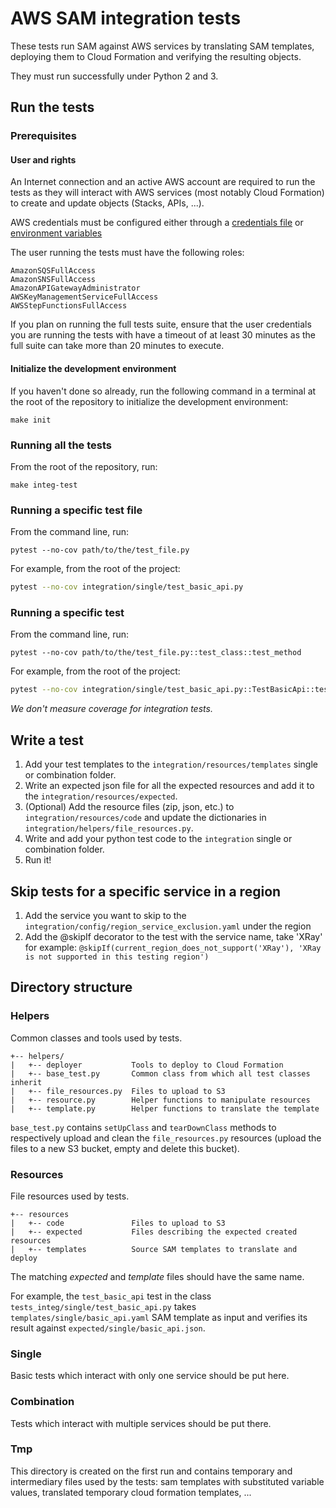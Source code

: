 # AWS SAM integration tests

These tests run SAM against AWS services by translating SAM templates, deploying them to Cloud Formation and verifying the resulting objects.

They must run successfully under Python 2 and 3.

## Run the tests

### Prerequisites

#### User and rights

An Internet connection and an active AWS account are required to run the tests as they will interact with AWS services (most notably Cloud Formation) to create and update objects (Stacks, APIs, ...).

AWS credentials must be configured either through a [credentials file](https://docs.aws.amazon.com/cli/latest/userguide/cli-configure-files.html) or [environment variables](https://docs.aws.amazon.com/cli/latest/userguide/cli-configure-envvars.html)

The user running the tests must have the following roles:

```
AmazonSQSFullAccess
AmazonSNSFullAccess
AmazonAPIGatewayAdministrator
AWSKeyManagementServiceFullAccess
AWSStepFunctionsFullAccess
```

If you plan on running the full tests suite, ensure that the user credentials you are running the tests with have a timeout of at least 30 minutes as the full suite can take more than 20 minutes to execute.

#### Initialize the development environment

If you haven't done so already, run the following command in a terminal at the root of the repository to initialize the development environment:

```
make init
```

### Running all the tests

From the root of the repository, run:

```
make integ-test
```

### Running a specific test file

From the command line, run:

```
pytest --no-cov path/to/the/test_file.py
```

For example, from the root of the project:

```sh
pytest --no-cov integration/single/test_basic_api.py
```

### Running a specific test

From the command line, run:

```
pytest --no-cov path/to/the/test_file.py::test_class::test_method
```

For example, from the root of the project:

```sh
pytest --no-cov integration/single/test_basic_api.py::TestBasicApi::test_basic_api
```

*We don't measure coverage for integration tests.*

## Write a test

1. Add your test templates to the `integration/resources/templates` single or combination folder.
2. Write an expected json file for all the expected resources and add it to the `integration/resources/expected`.
3. (Optional) Add the resource files (zip, json, etc.) to `integration/resources/code` and update the dictionaries in `integration/helpers/file_resources.py`.
4. Write and add your python test code to the `integration` single or combination folder.
5. Run it!

## Skip tests for a specific service in a region

1. Add the service you want to skip to the `integration/config/region_service_exclusion.yaml` under the region
2. Add the @skipIf decorator to the test with the service name, take 'XRay' for example:
```@skipIf(current_region_does_not_support('XRay'), 'XRay is not supported in this testing region')```

## Directory structure

### Helpers

Common classes and tools used by tests.

```
+-- helpers/
|   +-- deployer           Tools to deploy to Cloud Formation
|   +-- base_test.py       Common class from which all test classes inherit
|   +-- file_resources.py  Files to upload to S3
|   +-- resource.py        Helper functions to manipulate resources
|   +-- template.py        Helper functions to translate the template
```

`base_test.py` contains `setUpClass` and `tearDownClass` methods to respectively upload and clean the `file_resources.py` resources (upload the files to a new S3 bucket, empty and delete this bucket).

### Resources

File resources used by tests.

```
+-- resources
|   +-- code               Files to upload to S3
|   +-- expected           Files describing the expected created resources
|   +-- templates          Source SAM templates to translate and deploy
```

The matching *expected* and *template* files should have the same name.

For example, the `test_basic_api` test in the class `tests_integ/single/test_basic_api.py` takes `templates/single/basic_api.yaml` SAM template as input and verifies its result against `expected/single/basic_api.json`.

### Single

Basic tests which interact with only one service should be put here.

### Combination

Tests which interact with multiple services should be put there.

### Tmp

This directory is created on the first run and contains temporary and intermediary files used by the tests: sam templates with substituted variable values, translated temporary cloud formation templates, ...
